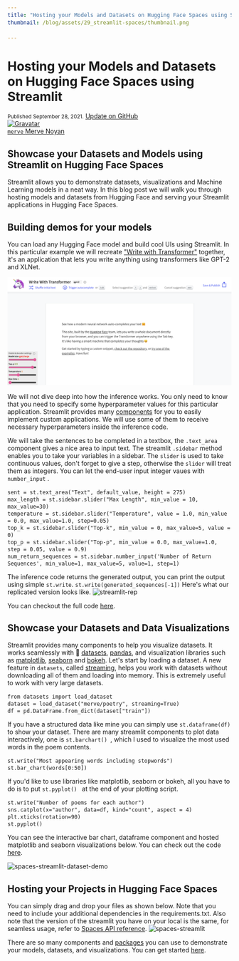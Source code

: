 ```yaml
---
title: "Hosting your Models and Datasets on Hugging Face Spaces using Streamlit"
thumbnail: /blog/assets/29_streamlit-spaces/thumbnail.png

---
```


<h1>
    Hosting your Models and Datasets on Hugging Face Spaces using Streamlit
</h1>

<div class="blog-metadata">
    <small>Published September 28, 2021.</small>
    <a target="_blank" class="btn no-underline text-sm mb-5 font-sans" href="https://github.com/huggingface/blog/blob/master/streamlit-spaces.md">
        Update on GitHub
    </a>
</div>

<div class="author-card">
    <a href="/merve">
        <img class="avatar avatar-user" src="https://aeiljuispo.cloudimg.io/v7/https://s3.amazonaws.com/moonup/production/uploads/1631694399207-6141a88b3a0ec78603c9e784.png?w=200&h=200&f=face" title="Gravatar">
        <div class="bfc">
            <code>merve</code>
            <span class="fullname">Merve Noyan</span>
        </div>
    </a>
</div>


## Showcase your Datasets and Models using Streamlit on Hugging Face Spaces

Streamlit allows you to demonstrate datasets, visualizations and Machine Learning models in a neat way. In this blog post we will walk you through hosting models and datasets from Hugging Face and serving your Streamlit applications in Hugging Face Spaces. 

 ## Building demos for your models
 You can load any Hugging Face model and build cool UIs using Streamlit. In this particular example we will recreate ["Write with Transformer"](https://transformer.huggingface.co/doc/gpt2-large) together, it's an application that lets you write anything using transformers like GPT-2 and XLNet. 
 
![write-with-transformers](assets/29_streamlit-spaces/write-tr.png)

We will not dive deep into how the inference works. You only need to know that you need to specify some hyperparameter values for this particular application. Streamlit provides many [components](https://docs.streamlit.io/en/stable/api.html) for you to easily implement custom applications. We will use some of them to receive necessary hyperparameters inside the inference code.

We will take the sentences to be completed in a textbox, the ```.text_area``` component gives a nice area to input text. 
The streamlit ```.sidebar``` method enables you to take your variables in a sidebar. The ```slider``` is used to take continuous values, don't forget to give a step, otherwise the ```slider``` will treat them as integers. You can let the end-user input integer vaues with ```number_input``` .
```
sent = st.text_area("Text", default_value, height = 275)
max_length = st.sidebar.slider("Max Length", min_value = 10, max_value=30)
temperature = st.sidebar.slider("Temperature", value = 1.0, min_value = 0.0, max_value=1.0, step=0.05)
top_k = st.sidebar.slider("Top-k", min_value = 0, max_value=5, value = 0)
top_p = st.sidebar.slider("Top-p", min_value = 0.0, max_value=1.0, step = 0.05, value = 0.9)
num_return_sequences = st.sidebar.number_input('Number of Return Sequences', min_value=1, max_value=5, value=1, step=1)
```
The inference code returns the generated output, you can print the output using simple ```st.write```.
```st.write(generated_sequences[-1])```
Here's what our replicated version looks like.
![streamlit-rep](assets/29_streamlit-spaces/streamlit-rep.png)

You can checkout the full code [here](https://huggingface.co/spaces/merve/write-with-transformer).

## Showcase your Datasets and Data Visualizations

Streamlit provides many components to help you visualize datasets. It works seamlessly with 🤗 [datasets](https://huggingface.co/docs/datasets/), [pandas](https://pandas.pydata.org/docs/index.html), and visualization libraries such as [matplotlib](https://matplotlib.org/stable/index.html), [seaborn](https://seaborn.pydata.org/) and [bokeh](https://bokeh.org/). 
Let's start by loading a dataset. A new feature in `datasets`, called [streaming](https://huggingface.co/docs/datasets/dataset_streaming.html), helps you work with datasets without downloading all of them and loading into memory. This is extremely useful to work with very large datasets.
 ```
from datasets import load_dataset
dataset = load_dataset("merve/poetry", streaming=True)
df = pd.DataFrame.from_dict(dataset["train"])
 ```
 If you have a structured data like mine you can simply use  ```st.dataframe(df) ``` to show your dataset. There are many streamlit components to plot data interactively, one is ```st.barchart() ```, which I used to visualize the most used words in the poem contents. 
```
st.write("Most appearing words including stopwords")
st.bar_chart(words[0:50])
```
 If you'd like to use libraries like matplotlib, seaborn or bokeh, all you have to do is to put  ```st.pyplot() ``` at the end of your plotting script.
 ```
st.write("Number of poems for each author")
sns.catplot(x="author", data=df, kind="count", aspect = 4)
plt.xticks(rotation=90)
st.pyplot()
 ```
You can see the interactive bar chart, dataframe component and hosted matplotlib and seaborn visualizations below. You  can check out the code [here](https://huggingface.co/spaces/merve/streamlit-dataset-demo).

![spaces-streamlit-dataset-demo](assets/29_streamlit-spaces/streamlit-dataset-vid.gif)

## Hosting your Projects in Hugging Face Spaces
You can simply drag and drop your files as shown below. Note that you need to include your additional dependencies in the requirements.txt. Also note that the version of the streamlit you have on your local is the same, for seamless usage, refer to [Spaces API reference](https://huggingface.co/docs/hub/spaces#reference). 
![spaces-streamlit](assets/29_streamlit-spaces/streamlit.gif)

There are so many components and [packages](https://streamlit.io/components) you can use to demonstrate your models, datasets, and visualizations. You can get started [here](https://huggingface.co/spaces).
